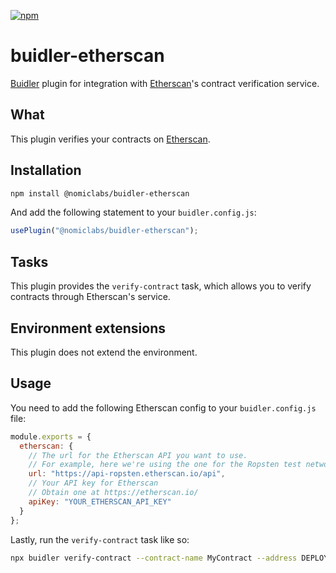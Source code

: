 [![npm](https://img.shields.io/npm/v/@nomiclabs/buidler-etherscan.svg)](https://www.npmjs.com/package/@nomiclabs/buidler-etherscan)

# buidler-etherscan

[Buidler](http://buidler.dev) plugin for integration with [Etherscan](https://etherscan.io)'s contract verification service.

## What

This plugin verifies your contracts on [Etherscan](https://etherscan.io).

## Installation

```bash
npm install @nomiclabs/buidler-etherscan
```

And add the following statement to your `buidler.config.js`:

```js
usePlugin("@nomiclabs/buidler-etherscan");
```

## Tasks

This plugin provides the `verify-contract` task, which allows you to verify contracts through Etherscan's service.

## Environment extensions

This plugin does not extend the environment.

## Usage

You need to add the following Etherscan config to your `buidler.config.js` file:

```js
module.exports = {
  etherscan: {
    // The url for the Etherscan API you want to use.
    // For example, here we're using the one for the Ropsten test network
    url: "https://api-ropsten.etherscan.io/api",
    // Your API key for Etherscan
    // Obtain one at https://etherscan.io/
    apiKey: "YOUR_ETHERSCAN_API_KEY"
  }
};
```

Lastly, run the `verify-contract` task like so:

```bash
npx buidler verify-contract --contract-name MyContract --address DEPLOYED_CONTRACT_ADDRESS "Constructor argument 1"
```
